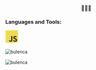 <h3 align="center">🤫🤫🔥</h3>



<h3 align="left">Languages and Tools:</h3>
<p align="left"> <a href="https://developer.mozilla.org/en-US/docs/Web/JavaScript" target="_blank" rel="noreferrer"> <img src="https://raw.githubusercontent.com/devicons/devicon/master/icons/javascript/javascript-original.svg" alt="javascript" width="40" height="40"/> </a> </p>
<p><img align="center" src="https://github-readme-stats.vercel.app/api/top-langs?username=bulenca&show_icons=true&locale=en&layout=compact" alt="bulenca" /></p>

<p><img align="center" src="https://github-readme-streak-stats.herokuapp.com/?user=bulenca&" alt="bulenca" /></p>
